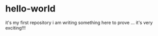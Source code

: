 # hello-world
it's my first repository
i am writing something here to prove ...
it's very exciting!!!
